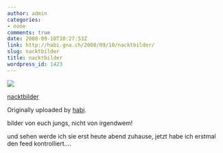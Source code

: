```yaml
---
author: admin
categories:
- none
comments: true
date: 2008-09-10T10:27:53Z
link: http://habi.gna.ch/2008/09/10/nacktbilder/
slug: nacktbilder
title: nacktbilder
wordpress_id: 1423
---
```


[![](http://farm4.static.flickr.com/3270/2844843793_33652633c0_m.jpg)](http://www.flickr.com/photos/habi/2844843793/)
   

 
  [nacktbilder](http://www.flickr.com/photos/habi/2844843793/)
    

  Originally uploaded by [habi](http://www.flickr.com/people/habi/).
 



bilder von euch jungs, nicht von irgendwem!  

und sehen werde ich sie erst heute abend zuhause, jetzt habe ich erstmal den feed kontrolliert....
  

